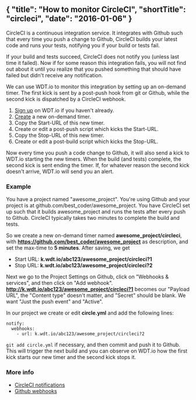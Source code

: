 {
  "title": "How to monitor CircleCI",
  "shortTitle": "circleci",
  "date": "2016-01-06"
}
---
CircleCI is a continuous integration service. It integrates with Github such that every time you push a change to Github, CircleCI builds your latest code and runs your tests, notifying you if your build or tests fail.

If your build and tests succeed, CircleCI does not notify you (unless last time it failed). Now if for some reason this integration fails, you will not find out about it until you realize that you pushed something that should have failed but didn't receive any notification.

We can use WDT.io to monitor this integration by setting up an on-demand timer. The first kick is sent by a post-push hook from git or Github, while the second kick is dispatched by a CircleCI webhook.

1. [Sign up](https://wdt.io/signup) on WDT.io if you haven't already.
2. [Create](ondemand_timer.html) a new on-demand timer.
3. Copy the Start-URL of this new timer.
4. Create or edit a post-push script which kicks the Start-URL.
3. Copy the Stop-URL of this new timer.
4. Create or edit a post-build script which kicks the Stop-URL.

Now every time you push a code change to Github, it will also send a kick to WDT.io starting the new timers. When the build (and tests) complete, the second kick is sent ending the timer. If, for whatever reason the second kick doesn't arrive, WDT.io will send you an alert.


### Example

You have a project named "awesome_project". You're using Github and your project is at github.com/best_coder/awesome_project. You have CircleCI set up such that it builds awesome_project and runs the tests after every push to Github. CircleCI typically takes two minutes to complete the build and tests.

So we create a new on-demand timer named **awesome_project/circleci**, with **https://github.com/best_coder/awesome_project** as description, and set the max-time to **5 minutes**. After saving, we get

- Start URL: **k.wdt.io/abc123/awesome_project/circleci?1**
- Stop URL: **k.wdt.io/abc123/awesome_project/circleci?2**

Next we go to the Project Settings on Github, click on "Webhooks & services", and then click on "Add webhook". **http://k.wdt.io/abc123/awesome_project/circleci?1** becomes our "Payload URL", the "Content type" doesn't matter, and "Secret" should be blank. We want "Just the push event" and "Active".

In our project we create or edit **circle.yml** and add the following lines:

```
notify:
  webhooks:
    - url: k.wdt.io/abc123/awesome_project/circleci?2
```

`git add circle.yml` if necessary, and then commit and push it to Github. This will trigger the next build and you can observe on WDT.io how the first kick starts our new timer and the second kick stops it.


### More info

- [CircleCI notifications](https://circleci.com/docs/configuration#notify)
- [Github webhooks](https://developer.github.com/webhooks/)

